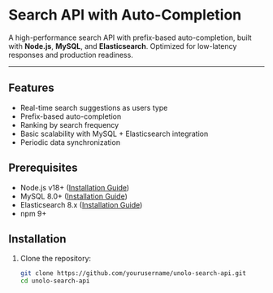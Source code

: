 # Search API with Auto-Completion

A high-performance search API with prefix-based auto-completion, built with **Node.js**, **MySQL**, and **Elasticsearch**. Optimized for low-latency responses and production readiness.

---

## Features
- Real-time search suggestions as users type
- Prefix-based auto-completion 
- Ranking by search frequency
- Basic scalability with MySQL + Elasticsearch integration
- Periodic data synchronization

## Prerequisites
- Node.js v18+ ([Installation Guide](https://nodejs.org/))
- MySQL 8.0+ ([Installation Guide](https://dev.mysql.com/doc/mysql-installation-excerpt/8.0/en/))
- Elasticsearch 8.x ([Installation Guide](https://www.elastic.co/guide/en/elasticsearch/reference/current/install-elasticsearch.html))
- npm 9+

## Installation
1. Clone the repository:
   ```bash
   git clone https://github.com/yourusername/unolo-search-api.git
   cd unolo-search-api
